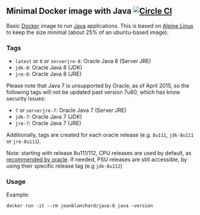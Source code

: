 ## Minimal Docker image with Java [![Circle CI](https://circleci.com/gh/jeanblanchard/docker-java/tree/master.svg?style=shield)](https://circleci.com/gh/jeanblanchard/docker-java/tree/master)

Basic [Docker](https://www.docker.com/) image to run [Java](https://www.java.com/) applications.
This is based on [Alpine Linux](http://alpinelinux.org/) to keep the size minimal (about 25% of an ubuntu-based image).

### Tags

* `latest` or `8` or `serverjre-8`: Oracle Java 8 (Server JRE)
* `jdk-8`: Oracle Java 8 (JDK)
* `jre-8`: Oracle Java 8 (JRE)

Please note that Java 7 is unsupported by Oracle, as of April 2015, so the following tags
will not be updated past version 7u80, which has know security issues:

* `7` or `serverjre-7`: Oracle Java 7 (Server JRE)
* `jdk-7`: Oracle Java 7 (JDK)
* `jre-7`: Oracle Java 7 (JRE)

Additionally, tags are created for each oracle release (e.g. `8u111`, `jdk-8u111` or `jre-8u111`).

Note: starting with release 8u111/112, CPU releases are used by default, 
as [recommended by oracle](http://www.oracle.com/technetwork/java/javase/cpu-psu-explained-2331472.html).
If needed, PSU releases are still accessible, by using their specific release tag (e.g `jdk-8u112`)

### Usage

Example: 

    docker run -it --rm jeanblanchard/java:8 java -version
